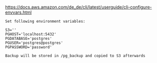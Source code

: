 https://docs.aws.amazon.com/de_de/cli/latest/userguide/cli-configure-envvars.html

```
Set following environment variables:

S3=''
PGHOST='localhost:5432'
PGDATABASE='postgres'
PGUSER='postgres@postgres'
PGPASSWORD='password'

Backup will be stored in /pg_backup and copied to S3 afterwards

```
